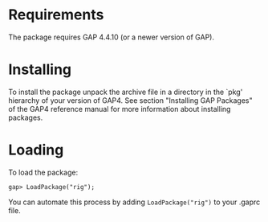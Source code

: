 # Requirements #

The package requires GAP 4.4.10 (or a newer version of GAP).

# Installing #

To install the package unpack the archive file in a directory in the `pkg' hierarchy of your version of GAP4. See section "Installing GAP Packages" of the GAP4 reference manual for more information about installing packages.

# Loading #

To load the package:

```
gap> LoadPackage("rig");
```

You can automate this process by adding `LoadPackage("rig")` to your .gaprc file.